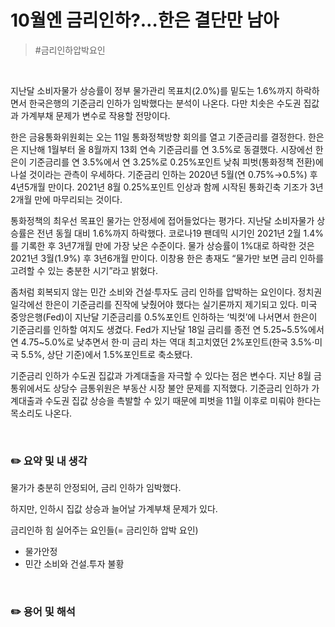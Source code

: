 # 10월엔 금리인하?…한은 결단만 남아

> #금리인하압박요인



</br>

지난달 소비자물가 상승률이 정부 물가관리 목표치(2.0%)를 밑도는 1.6%까지 하락하면서 한국은행의 기준금리 인하가 임박했다는 분석이 나온다. 다만 치솟은 수도권 집값과 가계부채 문제가 변수로 작용할 전망이다.

한은 금융통화위원회는 오는 11일 통화정책방향 회의를 열고 기준금리를 결정한다. 한은은 지난해 1월부터 올 8월까지 13회 연속 기준금리를 연 3.5%로 동결했다. 시장에선 한은이 기준금리를 연 3.5%에서 연 3.25%로 0.25%포인트 낮춰 피벗(통화정책 전환)에 나설 것이라는 관측이 우세하다. 기준금리 인하는 2020년 5월(연 0.75%→0.5%) 후 4년5개월 만이다. 2021년 8월 0.25%포인트 인상과 함께 시작된 통화긴축 기조가 3년2개월 만에 마무리되는 것이다.

통화정책의 최우선 목표인 물가는 안정세에 접어들었다는 평가다. 지난달 소비자물가 상승률은 전년 동월 대비 1.6%까지 하락했다. 코로나19 팬데믹 시기인 2021년 2월 1.4%를 기록한 후 3년7개월 만에 가장 낮은 수준이다. 물가 상승률이 1%대로 하락한 것은 2021년 3월(1.9%) 후 3년6개월 만이다. 이창용 한은 총재도 “물가만 보면 금리 인하를 고려할 수 있는 충분한 시기”라고 밝혔다.

좀처럼 회복되지 않는 민간 소비와 건설·투자도 금리 인하를 압박하는 요인이다. 정치권 일각에선 한은이 기준금리를 진작에 낮췄어야 했다는 실기론까지 제기되고 있다. 미국 중앙은행(Fed)이 지난달 기준금리를 0.5%포인트 인하하는 ‘빅컷’에 나서면서 한은이 기준금리를 인하할 여지도 생겼다. Fed가 지난달 18일 금리를 종전 연 5.25~5.5%에서 연 4.75~5.0%로 낮추면서 한·미 금리 차는 역대 최고치였던 2%포인트(한국 3.5%·미국 5.5%, 상단 기준)에서 1.5%포인트로 축소됐다.

기준금리 인하가 수도권 집값과 가계대출을 자극할 수 있다는 점은 변수다. 지난 8월 금통위에서도 상당수 금통위원은 부동산 시장 불안 문제를 지적했다. 기준금리 인하가 가계대출과 수도권 집값 상승을 촉발할 수 있기 때문에 피벗을 11월 이후로 미뤄야 한다는 목소리도 나온다.



</br>

### ✏️ 요약 및 내 생각

물가가 충분히 안정되어, 금리 인하가 임박했다.

하지만, 인하시 집값 상승과 늘어날 가계부채 문제가 있다.



금리인하 힘 실어주는 요인들(= 금리인하 압박 요인)

* 물가안정
* 민간 소비와 건설.투자 불황



</br>


### ✏️ 용어 및 해석
